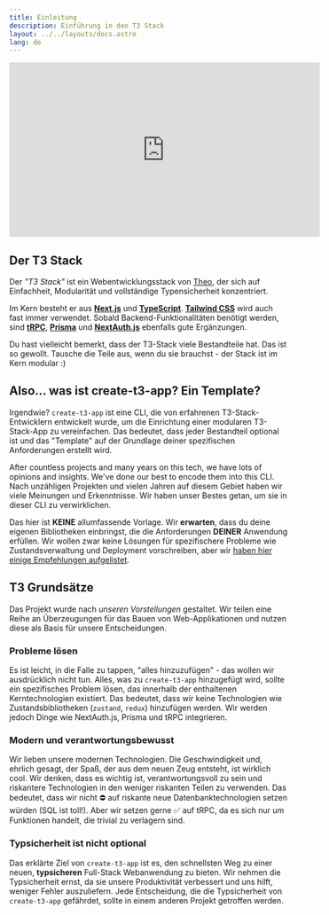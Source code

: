 ```yaml
---
title: Einleitung
description: Einführung in den T3 Stack
layout: ../../layouts/docs.astro
lang: de
---
```


<div class="embed">
<iframe width="560" height="315" src="https://www.youtube.com/embed/PbjHxIuHduU" title="Der beste Stack für dein nächstes Projekt" frameborder="0" allow="accelerometer; autoplay; clipboard-write; encrypted-media; gyroscope; picture-in-picture" allowfullscreen></iframe>
</div>

## Der T3 Stack

Der _"T3 Stack"_ ist ein Webentwicklungsstack von [Theo](https://twitter.com/t3dotgg), der sich auf Einfachheit, Modularität und vollständige Typensicherheit konzentriert.

Im Kern besteht er aus [**Next.js**](https://nextjs.org/) und [**TypeScript**](https://typescriptlang.org/). [**Tailwind CSS**](https://tailwindcss.com/) wird auch fast immer verwendet. Sobald Backend-Funktionalitäten benötigt werden, sind [**tRPC**](https://trpc.io/), [**Prisma**](https://prisma.io/) und [**NextAuth.js**](https://next-auth.js.org/) ebenfalls gute Ergänzungen.

Du hast vielleicht bemerkt, dass der T3-Stack viele Bestandteile hat. Das ist so gewollt. Tausche die Teile aus, wenn du sie brauchst - der Stack ist im Kern modular :)

## Also... was ist create-t3-app? Ein Template?

Irgendwie? `create-t3-app` ist eine CLI, die von erfahrenen T3-Stack-Entwicklern entwickelt wurde, um die Einrichtung einer modularen T3-Stack-App zu vereinfachen. Das bedeutet, dass jeder Bestandteil optional ist und das "Template" auf der Grundlage deiner spezifischen Anforderungen erstellt wird.

After countless projects and many years on this tech, we have lots of opinions and insights. We've done our best to encode them into this CLI.
Nach unzähligen Projekten und vielen Jahren auf diesem Gebiet haben wir viele Meinungen und Erkenntnisse. Wir haben unser Bestes getan, um sie in dieser CLI zu verwirklichen.

Das hier ist **KEINE** allumfassende Vorlage. Wir **erwarten**, dass du deine eigenen Bibliotheken einbringst, die die Anforderungen **DEINER** Anwendung erfüllen. Wir wollen zwar keine Lösungen für spezifischere Probleme wie Zustandsverwaltung und Deployment vorschreiben, aber wir [haben hier einige Empfehlungen aufgelistet](/de/other-recs).

## T3 Grundsätze

Das Projekt wurde nach _unseren Vorstellungen_ gestaltet. Wir teilen eine Reihe an Überzeugungen für das Bauen von Web-Applikationen und nutzen diese als Basis für unsere Entscheidungen.

### Probleme lösen

Es ist leicht, in die Falle zu tappen, "alles hinzuzufügen" - das wollen wir ausdrücklich nicht tun. Alles, was zu `create-t3-app` hinzugefügt wird, sollte ein spezifisches Problem lösen, das innerhalb der enthaltenen Kerntechnologien existiert. Das bedeutet, dass wir keine Technologien wie Zustandsbibliotheken (`zustand`, `redux`) hinzufügen werden. Wir werden jedoch Dinge wie NextAuth.js, Prisma und tRPC integrieren.

### Modern und verantwortungsbewusst

Wir lieben unsere modernen Technologien. Die Geschwindigkeit und, ehrlich gesagt, der Spaß, der aus dem neuen Zeug entsteht, ist wirklich cool. Wir denken, dass es wichtig ist, verantwortungsvoll zu sein und riskantere Technologien in den weniger riskanten Teilen zu verwenden. Das bedeutet, dass wir nicht ⛔️ auf riskante neue Datenbanktechnologien setzen würden (SQL ist toll!). Aber wir setzen gerne ✅ auf tRPC, da es sich nur um Funktionen handelt, die trivial zu verlagern sind.

### Typsicherheit ist nicht optional

Das erklärte Ziel von `create-t3-app` ist es, den schnellsten Weg zu einer neuen, **typsicheren** Full-Stack Webanwendung zu bieten. Wir nehmen die Typsicherheit ernst, da sie unsere Produktivität verbessert und uns hilft, weniger Fehler auszuliefern. Jede Entscheidung, die die Typsicherheit von `create-t3-app` gefährdet, sollte in einem anderen Projekt getroffen werden.
